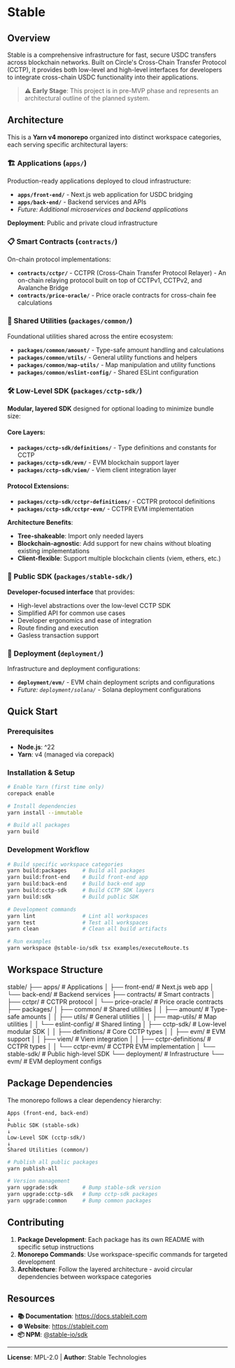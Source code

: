 # Stable

## Overview

Stable is a comprehensive infrastructure for fast, secure USDC transfers across blockchain networks. Built on Circle's Cross-Chain Transfer Protocol (CCTP), it provides both low-level and high-level interfaces for developers to integrate cross-chain USDC functionality into their applications.

> **⚠️ Early Stage**: This project is in pre-MVP phase and represents an architectural outline of the planned system.

## Architecture

This is a **Yarn v4 monorepo** organized into distinct workspace categories, each serving specific architectural layers:

### 🏗️ Applications (`apps/`)
Production-ready applications deployed to cloud infrastructure:

- **`apps/front-end/`** - Next.js web application for USDC bridging
- **`apps/back-end/`** - Backend services and APIs
- *Future: Additional microservices and backend applications*

**Deployment**: Public and private cloud infrastructure

### 📋 Smart Contracts (`contracts/`)
On-chain protocol implementations:

- **`contracts/cctpr/`** - CCTPR (Cross-Chain Transfer Protocol Relayer) - An on-chain relaying protocol built on top of CCTPv1, CCTPv2, and Avalanche Bridge
- **`contracts/price-oracle/`** - Price oracle contracts for cross-chain fee calculations

### 🔧 Shared Utilities (`packages/common/`)
Foundational utilities shared across the entire ecosystem:

- **`packages/common/amount/`** - Type-safe amount handling and calculations
- **`packages/common/utils/`** - General utility functions and helpers
- **`packages/common/map-utils/`** - Map manipulation and utility functions
- **`packages/common/eslint-config/`** - Shared ESLint configuration

### 🛠️ Low-Level SDK (`packages/cctp-sdk/`)
**Modular, layered SDK** designed for optional loading to minimize bundle size:

#### Core Layers:
- **`packages/cctp-sdk/definitions/`** - Type definitions and constants for CCTP
- **`packages/cctp-sdk/evm/`** - EVM blockchain support layer
- **`packages/cctp-sdk/viem/`** - Viem client integration layer

#### Protocol Extensions:
- **`packages/cctp-sdk/cctpr-definitions/`** - CCTPR protocol definitions
- **`packages/cctp-sdk/cctpr-evm/`** - CCTPR EVM implementation

**Architecture Benefits**:
- **Tree-shakeable**: Import only needed layers
- **Blockchain-agnostic**: Add support for new chains without bloating existing implementations
- **Client-flexible**: Support multiple blockchain clients (viem, ethers, etc.)

### 🎯 Public SDK (`packages/stable-sdk/`)
**Developer-focused interface** that provides:
- High-level abstractions over the low-level CCTP SDK
- Simplified API for common use cases
- Developer ergonomics and ease of integration
- Route finding and execution
- Gasless transaction support

### 🚀 Deployment (`deployment/`)
Infrastructure and deployment configurations:

- **`deployment/evm/`** - EVM chain deployment scripts and configurations
- *Future: `deployment/solana/`* - Solana deployment configurations

## Quick Start

### Prerequisites
- **Node.js**: ^22
- **Yarn**: v4 (managed via corepack)

### Installation & Setup

```bash
# Enable Yarn (first time only)
corepack enable

# Install dependencies
yarn install --immutable

# Build all packages
yarn build
```

### Development Workflow

```bash
# Build specific workspace categories
yarn build:packages     # Build all packages
yarn build:front-end    # Build front-end app
yarn build:back-end     # Build back-end app
yarn build:cctp-sdk     # Build CCTP SDK layers
yarn build:sdk          # Build public SDK

# Development commands
yarn lint               # Lint all workspaces
yarn test               # Test all workspaces
yarn clean              # Clean all build artifacts

# Run examples
yarn workspace @stable-io/sdk tsx examples/executeRoute.ts
```

## Workspace Structure
stable/
├── apps/ # Applications
│ ├── front-end/ # Next.js web app
│ └── back-end/ # Backend services
├── contracts/ # Smart contracts
│ ├── cctpr/ # CCTPR protocol
│ └── price-oracle/ # Price oracle contracts
├── packages/
│ ├── common/ # Shared utilities
│ │ ├── amount/ # Type-safe amounts
│ │ ├── utils/ # General utilities
│ │ ├── map-utils/ # Map utilities
│ │ └── eslint-config/ # Shared linting
│ ├── cctp-sdk/ # Low-level modular SDK
│ │ ├── definitions/ # Core CCTP types
│ │ ├── evm/ # EVM support
│ │ ├── viem/ # Viem integration
│ │ ├── cctpr-definitions/ # CCTPR types
│ │ └── cctpr-evm/ # CCTPR EVM implementation
│ └── stable-sdk/ # Public high-level SDK
└── deployment/ # Infrastructure
└── evm/ # EVM deployment configs

## Package Dependencies

The monorepo follows a clear dependency hierarchy:
```
Apps (front-end, back-end)
↓
Public SDK (stable-sdk)
↓
Low-Level SDK (cctp-sdk/)
↓
Shared Utilities (common/)
```

```bash
# Publish all public packages
yarn publish-all

# Version management
yarn upgrade:sdk        # Bump stable-sdk version
yarn upgrade:cctp-sdk   # Bump cctp-sdk packages
yarn upgrade:common     # Bump common packages
```

## Contributing

1. **Package Development**: Each package has its own README with specific setup instructions
2. **Monorepo Commands**: Use workspace-specific commands for targeted development
3. **Architecture**: Follow the layered architecture - avoid circular dependencies between workspace categories

## Resources

- **📚 Documentation**: https://docs.stableit.com
- **🌐 Website**: https://stableit.com
- **📦 NPM**: [@stable-io/sdk](https://www.npmjs.com/package/@stable-io/sdk)

---

**License**: MPL-2.0 | **Author**: Stable Technologies
